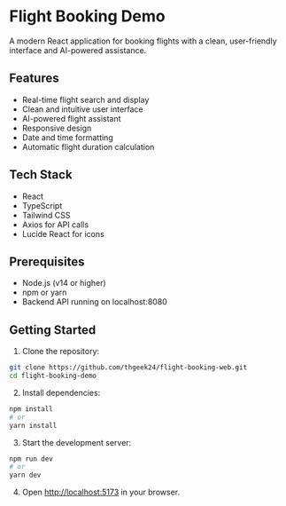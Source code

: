 # Flight Booking Demo

A modern React application for booking flights with a clean, user-friendly interface and AI-powered assistance.

## Features

- Real-time flight search and display
- Clean and intuitive user interface
- AI-powered flight assistant
- Responsive design
- Date and time formatting
- Automatic flight duration calculation

## Tech Stack

- React
- TypeScript
- Tailwind CSS
- Axios for API calls
- Lucide React for icons

## Prerequisites

- Node.js (v14 or higher)
- npm or yarn
- Backend API running on localhost:8080

## Getting Started

1. Clone the repository:

```bash
git clone https://github.com/thgeek24/flight-booking-web.git
cd flight-booking-demo
```

2. Install dependencies:

```bash
npm install
# or
yarn install
```

3. Start the development server:

```bash
npm run dev
# or
yarn dev
```

4. Open [http://localhost:5173](http://localhost:5173) in your browser.
